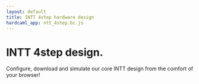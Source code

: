 ```yaml
---
layout: default
title: INTT 4step hardware design
hardcaml_app: ntt_4step.bc.js
---
```


# INTT 4step design.

Configure, download and simulate our core INTT design from the comfort of your browser!

<div id="hardcaml_app">
</div>
